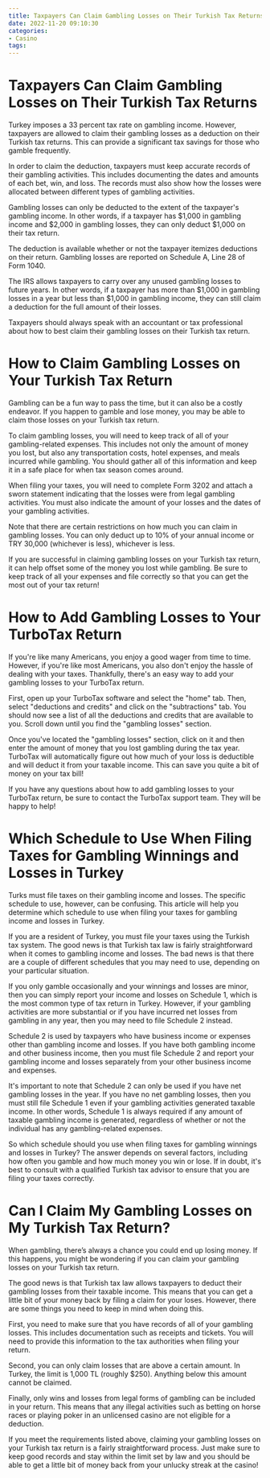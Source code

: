 ```yaml
---
title: Taxpayers Can Claim Gambling Losses on Their Turkish Tax Returns
date: 2022-11-20 09:10:30
categories:
- Casino
tags:
---
```



#  Taxpayers Can Claim Gambling Losses on Their Turkish Tax Returns

Turkey imposes a 33 percent tax rate on gambling income. However, taxpayers are allowed to claim their gambling losses as a deduction on their Turkish tax returns. This can provide a significant tax savings for those who gamble frequently.

In order to claim the deduction, taxpayers must keep accurate records of their gambling activities. This includes documenting the dates and amounts of each bet, win, and loss. The records must also show how the losses were allocated between different types of gambling activities.

Gambling losses can only be deducted to the extent of the taxpayer's gambling income. In other words, if a taxpayer has $1,000 in gambling income and $2,000 in gambling losses, they can only deduct $1,000 on their tax return.

The deduction is available whether or not the taxpayer itemizes deductions on their return. Gambling losses are reported on Schedule A, Line 28 of Form 1040.

The IRS allows taxpayers to carry over any unused gambling losses to future years. In other words, if a taxpayer has more than $1,000 in gambling losses in a year but less than $1,000 in gambling income, they can still claim a deduction for the full amount of their losses.

Taxpayers should always speak with an accountant or tax professional about how to best claim their gambling losses on their Turkish tax return.

#  How to Claim Gambling Losses on Your Turkish Tax Return

Gambling can be a fun way to pass the time, but it can also be a costly endeavor. If you happen to gamble and lose money, you may be able to claim those losses on your Turkish tax return. 

To claim gambling losses, you will need to keep track of all of your gambling-related expenses. This includes not only the amount of money you lost, but also any transportation costs, hotel expenses, and meals incurred while gambling. You should gather all of this information and keep it in a safe place for when tax season comes around. 

When filing your taxes, you will need to complete Form 3202 and attach a sworn statement indicating that the losses were from legal gambling activities. You must also indicate the amount of your losses and the dates of your gambling activities. 

Note that there are certain restrictions on how much you can claim in gambling losses. You can only deduct up to 10% of your annual income or TRY 30,000 (whichever is less), whichever is less. 

If you are successful in claiming gambling losses on your Turkish tax return, it can help offset some of the money you lost while gambling. Be sure to keep track of all your expenses and file correctly so that you can get the most out of your tax return!

#  How to Add Gambling Losses to Your TurboTax Return

If you're like many Americans, you enjoy a good wager from time to time. However, if you're like most Americans, you also don't enjoy the hassle of dealing with your taxes. Thankfully, there's an easy way to add your gambling losses to your TurboTax return.

First, open up your TurboTax software and select the "home" tab. Then, select "deductions and credits" and click on the "subtractions" tab. You should now see a list of all the deductions and credits that are available to you. Scroll down until you find the "gambling losses" section.

Once you've located the "gambling losses" section, click on it and then enter the amount of money that you lost gambling during the tax year. TurboTax will automatically figure out how much of your loss is deductible and will deduct it from your taxable income. This can save you quite a bit of money on your tax bill!

If you have any questions about how to add gambling losses to your TurboTax return, be sure to contact the TurboTax support team. They will be happy to help!

#  Which Schedule to Use When Filing Taxes for Gambling Winnings and Losses in Turkey

Turks must file taxes on their gambling income and losses. The specific schedule to use, however, can be confusing. This article will help you determine which schedule to use when filing your taxes for gambling income and losses in Turkey.

If you are a resident of Turkey, you must file your taxes using the Turkish tax system. The good news is that Turkish tax law is fairly straightforward when it comes to gambling income and losses. The bad news is that there are a couple of different schedules that you may need to use, depending on your particular situation.

If you only gamble occasionally and your winnings and losses are minor, then you can simply report your income and losses on Schedule 1, which is the most common type of tax return in Turkey. However, if your gambling activities are more substantial or if you have incurred net losses from gambling in any year, then you may need to file Schedule 2 instead.

Schedule 2 is used by taxpayers who have business income or expenses other than gambling income and losses. If you have both gambling income and other business income, then you must file Schedule 2 and report your gambling income and losses separately from your other business income and expenses.

It's important to note that Schedule 2 can only be used if you have net gambling losses in the year. If you have no net gambling losses, then you must still file Schedule 1 even if your gambling activities generated taxable income. In other words, Schedule 1 is always required if any amount of taxable gambling income is generated, regardless of whether or not the individual has any gambling-related expenses.

So which schedule should you use when filing taxes for gambling winnings and losses in Turkey? The answer depends on several factors, including how often you gamble and how much money you win or lose. If in doubt, it's best to consult with a qualified Turkish tax advisor to ensure that you are filing your taxes correctly.

#  Can I Claim My Gambling Losses on My Turkish Tax Return?

When gambling, there’s always a chance you could end up losing money. If this happens, you might be wondering if you can claim your gambling losses on your Turkish tax return.

The good news is that Turkish tax law allows taxpayers to deduct their gambling losses from their taxable income. This means that you can get a little bit of your money back by filing a claim for your loses. However, there are some things you need to keep in mind when doing this.

First, you need to make sure that you have records of all of your gambling losses. This includes documentation such as receipts and tickets. You will need to provide this information to the tax authorities when filing your return.

Second, you can only claim losses that are above a certain amount. In Turkey, the limit is 1,000 TL (roughly $250). Anything below this amount cannot be claimed.

Finally, only wins and losses from legal forms of gambling can be included in your return. This means that any illegal activities such as betting on horse races or playing poker in an unlicensed casino are not eligible for a deduction.

If you meet the requirements listed above, claiming your gambling losses on your Turkish tax return is a fairly straightforward process. Just make sure to keep good records and stay within the limit set by law and you should be able to get a little bit of money back from your unlucky streak at the casino!